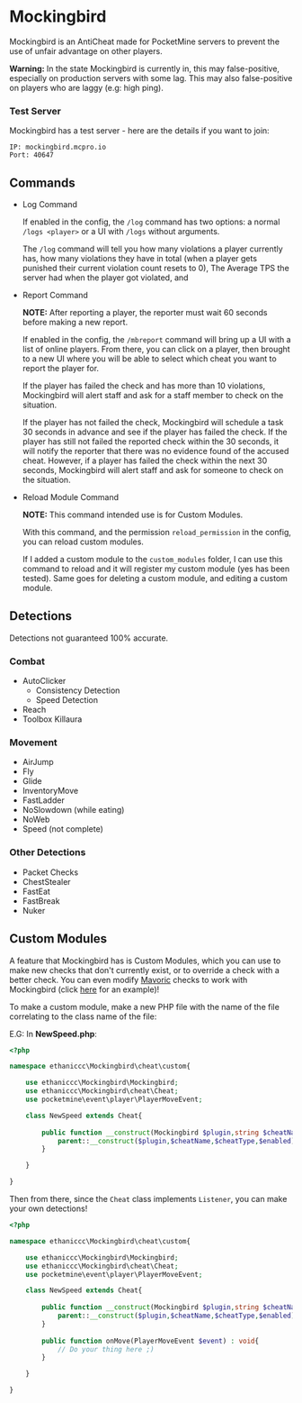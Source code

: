 # Mockingbird
Mockingbird is an AntiCheat made for PocketMine servers to prevent the use of unfair
advantage on other players.

**Warning:** In the state Mockingbird is currently in, this may false-positive, especially on production servers with some lag.
This may also false-positive on players who are laggy (e.g: high ping).

### Test Server
Mockingbird has a test server - here are the details if you want to join:

```
IP: mockingbird.mcpro.io
Port: 40647
```
## Commands
* Log Command
    
    If enabled in the config, the `/log` command has two options: a normal
    `/logs <player>` or a UI with `/logs` without arguments.
    
    The `/log` command will tell you how many violations a player currently has, 
    how many violations they have in total (when a player gets punished their current violation count resets to 0),
    The Average TPS the server had when the player got violated, and 

* Report Command

    **NOTE:** After reporting a player, the reporter must wait 60 seconds before making a new report.
    
    If enabled in the config, the `/mbreport` command will bring up a UI with a list of online players. From there, you can
    click on a player, then brought to a new UI where you will be able to select which cheat you want to report the player
    for.
    
    If the player has failed the check and has more than 10 violations, Mockingbird will alert staff and ask for a staff member to check on the situation.
    
    If the player has not failed the check, Mockingbird will schedule a task 30 seconds in advance and see if the player has failed the check. If the player has still not failed
    the reported check within the 30 seconds, it will notify the reporter that there was no evidence found of the accused cheat. However, if a player has failed the check within the
    next 30 seconds, Mockingbird will alert staff and ask for someone to check on the situation.
    
* Reload Module Command

    **NOTE:** This command intended use is for Custom Modules.
    
    With this command, and the permission `reload_permission` in the config, you can reload custom modules.
    
    If I added a custom module to the `custom_modules` folder, I can use this command to reload and it will register my custom module (yes has been tested).
    Same goes for deleting a custom module, and editing a custom module.
## Detections
Detections not guaranteed 100% accurate.

### Combat
* AutoClicker
    * Consistency Detection
    * Speed Detection
* Reach
* Toolbox Killaura
### Movement
* AirJump
* Fly
* Glide
* InventoryMove
* FastLadder
* NoSlowdown (while eating)
* NoWeb
* Speed (not complete)
### Other Detections
* Packet Checks
* ChestStealer
* FastEat
* FastBreak
* Nuker
## Custom Modules
A feature that Mockingbird has is Custom Modules, which you can use to
make new checks that don't currently exist, or to override a check with a 
better check. You can even modify [Mavoric](https://github.com/Bavfalcon9/Mavoric/tree/v2.0.0) checks
to work with Mockingbird (click [here](https://github.com/ethaniccc/Mockingbird/blob/master/resources/custom_modules/MavoricSpeedA.php) for an example)!

To make a custom module, make a new PHP file with the name of the file correlating
to the class name of the file:

E.G: In **NewSpeed.php**:
```php
<?php

namespace ethaniccc\Mockingbird\cheat\custom{

    use ethaniccc\Mockingbird\Mockingbird;
    use ethaniccc\Mockingbird\cheat\Cheat;
    use pocketmine\event\player\PlayerMoveEvent;

    class NewSpeed extends Cheat{
    
        public function __construct(Mockingbird $plugin,string $cheatName,string $cheatType,bool $enabled = true){
            parent::__construct($plugin,$cheatName,$cheatType,$enabled);
        }

    }

}
```

Then from there, since the `Cheat` class implements `Listener`, you can make your own detections!
```php
<?php

namespace ethaniccc\Mockingbird\cheat\custom{

    use ethaniccc\Mockingbird\Mockingbird;
    use ethaniccc\Mockingbird\cheat\Cheat;
    use pocketmine\event\player\PlayerMoveEvent;

    class NewSpeed extends Cheat{
    
        public function __construct(Mockingbird $plugin,string $cheatName,string $cheatType,bool $enabled = true){
            parent::__construct($plugin,$cheatName,$cheatType,$enabled);
        }
        
        public function onMove(PlayerMoveEvent $event) : void{
            // Do your thing here ;)
        }

    }

}
```